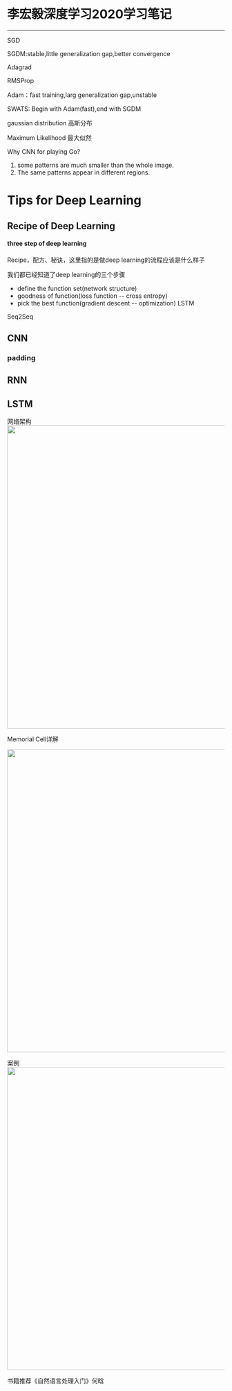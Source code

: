 # 李宏毅深度学习2020学习笔记
---
SGD

SGDM:stable,little generalization gap,better convergence

Adagrad

RMSProp

Adam：fast training,larg generalization gap,unstable

SWATS: Begin with Adam(fast),end with SGDM

gaussian distribution 高斯分布

Maximum Likelihood 最大似然


Why CNN for playing Go?
1. some patterns are much smaller than the whole image.
2. The same patterns appear in different regions.

# Tips for Deep Learning
## Recipe of Deep Learning
#### three step of deep learning
Recipe，配方、秘诀，这里指的是做deep learning的流程应该是什么样子

我们都已经知道了deep learning的三个步骤

- define the function set(network structure) 
- goodness of function(loss function -- cross entropy)
- pick the best function(gradient descent -- optimization)
LSTM

Seq2Seq

## CNN
### padding


## RNN

## LSTM
网络架构
<img src="https://github.com/MemorialCheng/EverybodyEveryday/blob/master/DeepLearning/images/LSTM_1.png" width="700">

Memorial Cell详解

<img src="https://github.com/MemorialCheng/EverybodyEveryday/blob/master/DeepLearning/images/LSTM_3.png" width="700">

案例
<img src="https://github.com/MemorialCheng/EverybodyEveryday/blob/master/DeepLearning/images/LSTM_3.png" width="700">




书籍推荐《自然语言处理入门》何晗
